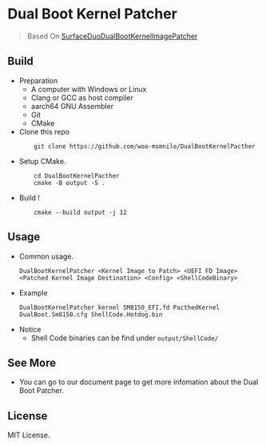 # Dual Boot Kernel Patcher
> Based On [SurfaceDuoDualBootKernelImagePatcher
](https://github.com/WOA-Project/SurfaceDuoDualBootKernelImagePatcher)  

## Build
  - Preparation
    + A computer with Windows or Linux
    + Clang or GCC as host compiler
    + aarch64 GNU Assembler
    + Git
    + CMake
  - Clone this repo
    ```
        git clone https://github.com/woa-msmnile/DualBootKernelPacther
    ```
  - Setup CMake.
    ```
        cd DualBootKernelPacther
        cmake -B output -S .
    ```
  - Build !
    ```
        cmake --build output -j 12
    ```
## Usage
  - Common usage.
    ```
    DualBootKernelPatcher <Kernel Image to Patch> <UEFI FD Image> <Patched Kernel Image Destination> <Config> <ShellCodeBinary>
    ```
  - Example
    ```
    DualBootKernelPatcher kernel SM8150_EFI.fd PacthedKernel DualBoot.Sm8150.cfg ShellCode.Hotdog.bin
    ```
  - Notice 
    + Shell Code binaries can be find under `output/ShellCode/`
  
## See More
  - You can go to our document page to get more infomation about the Dual Boot Patcher.

## License
  MIT License.